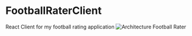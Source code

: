 # FootballRaterClient
React Client for my football rating application
![Architecture Football Rater](https://github.com/JacobJS56/FootballRaterClient/assets/21695947/667c2be4-cef3-4487-81e4-a70182f3a07b)
